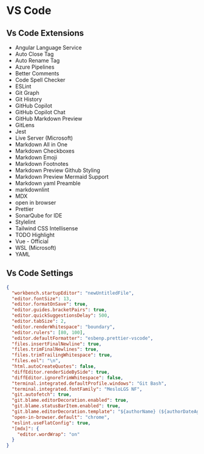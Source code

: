 # VS Code

## Vs Code Extensions

- Angular Language Service
- Auto Close Tag
- Auto Rename Tag
- Azure Pipelines
- Better Comments
- Code Spell Checker
- ESLint
- Git Graph
- Git History
- GitHub Copilot
- GitHub Copilot Chat
- GitHub Markdown Preview
- GitLens
- Jest
- Live Server (Microsoft)
- Markdown All in One
- Markdown Checkboxes
- Markdown Emoji
- Markdown Footnotes
- Markdown Preview Github Styling
- Markdown Preview Mermaid Support
- Markdown yaml Preamble
- markdownlint
- MDX
- open in browser
- Prettier
- SonarQube for IDE
- Stylelint
- Tailwind CSS Intellisense
- TODO Highlight
- Vue - Official
- WSL (Microsoft)
- YAML

## Vs Code Settings

```json
{
  "workbench.startupEditor": "newUntitledFile",
  "editor.fontSize": 13,
  "editor.formatOnSave": true,
  "editor.guides.bracketPairs": true,
  "editor.quickSuggestionsDelay": 500,
  "editor.tabSize": 2,
  "editor.renderWhitespace": "boundary",
  "editor.rulers": [80, 100],
  "editor.defaultFormatter": "esbenp.prettier-vscode",
  "files.insertFinalNewline": true,
  "files.trimFinalNewlines": true,
  "files.trimTrailingWhitespace": true,
  "files.eol": "\n",
  "html.autoCreateQuotes": false,
  "diffEditor.renderSideBySide": true,
  "diffEditor.ignoreTrimWhitespace": false,
  "terminal.integrated.defaultProfile.windows": "Git Bash",
  "terminal.integrated.fontFamily": "MesloLGS NF",
  "git.autofetch": true,
  "git.blame.editorDecoration.enabled": true,
  "git.blame.statusBarItem.enabled": true,
  "git.blame.editorDecoration.template": "${authorName} (${authorDateAgo}) • ${subject}  ",
  "open-in-browser.default": "chrome",
  "eslint.useFlatConfig": true,
  "[mdx]": {
    "editor.wordWrap": "on"
  }
}
```
